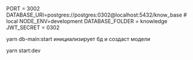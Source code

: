 PORT = 3002
DATABASE_URI=postgres://postgres:0302@localhost:5432/know_base # local
NODE_ENV=development
DATABASE_FOLDER = knowledge
JWT_SECRET = 0302

yarn db-main:start инициализирует бд и создаст модели

yarn start:dev